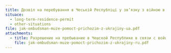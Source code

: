 ```yaml
---
title: Дозвіл на перебування в Чеській Республіці у зв’язку з війною в Українi
situace:
  - long-term-residence-permit
  - other-situations
file: jak-ombudsman-muze-pomoct-prichozim-z-ukrajiny-ua.pdf
attachments:
  - title: Разрешение на пребывание в Чешской Республике в связи с войной на Украине
    file: jak-ombudsman-muze-pomoct-prichozim-z-ukrajiny-ru.pdf
---
```

